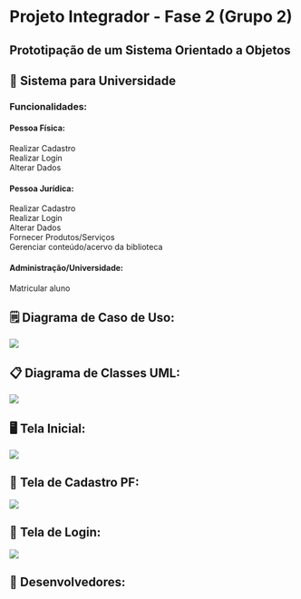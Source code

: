 # Projeto Integrador - Fase 2 (Grupo 2)
## Prototipação de um Sistema Orientado a Objetos

## :school: Sistema para Universidade 

### Funcionalidades:

#### Pessoa Física:
Realizar Cadastro<br>
Realizar Login<br>
Alterar Dados<br>


#### Pessoa Jurídica:<br>
Realizar Cadastro<Br>
Realizar Login<br>
Alterar Dados<br>
Fornecer Produtos/Serviços<br>
Gerenciar conteúdo/acervo da biblioteca<br>


#### Administração/Universidade:<br>
Matricular aluno<br>


## :spiral_notepad: Diagrama de Caso de Uso:<br>
![](https://github.com/andreiadev88/PROJETO-INTEGRADOR-2T/blob/main/img/Diagrama%20Casos%20de%20Uso.jpg)
<br>
## :clipboard: Diagrama de Classes UML:<br>
![](https://github.com/andreiadev88/PROJETO-INTEGRADOR-2T/blob/main/img/DiagramaClasse05.jpg)

## :desktop_computer: Tela Inicial:<br>
![](https://github.com/andreiadev88/PROJETO-INTEGRADOR-2T/blob/main/img/Tela%20Inicial.png)

## :pencil: Tela de Cadastro PF:<br>
![](https://github.com/andreiadev88/PROJETO-INTEGRADOR-2T/blob/main/img/Cadastro%20PESSOA%20F%C3%8DS%C3%8DCA.png)


## :round_pushpin: Tela de Login:<br>
![](https://github.com/andreiadev88/PROJETO-INTEGRADOR-2T/blob/main/img/Tela%20de%20Login.png)

## :busts_in_silhouette: Desenvolvedores:<br>
